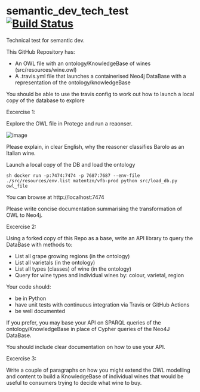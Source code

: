 # semantic_dev_tech_test  [![Build Status](https://travis-ci.org/EBISPOT/semantic_dev_tech_test.svg?branch=master)](https://travis-ci.org/EBISPOT/semantic_dev_tech_test)

Technical test for semantic dev.

This GitHub Repository has:

 *  An OWL file with an ontology/KnowledgeBase of wines (src/resources/wine.owl)
 *  A .travis.yml file that launches a containerised Neo4j DataBase with a representation of the ontology/knowledgeBase
 
 You should be able to use the travis config to work out how to launch a local copy of the database to explore


Excercise 1:

Explore the OWL file in Protege and run a reaonser.

![image](https://user-images.githubusercontent.com/112839/97699007-60bd2f00-1aa1-11eb-8e1a-ab8a5b1c98ac.png)

Please explain, in clear English, why the reasoner classifies Barolo as an Italian wine.

Launch a local copy of the DB and load the ontology

``sh
docker run -p:7474:7474 -p 7687:7687 --env-file ./src/resources/env.list matentzn/vfb-prod
python src/load_db.py owl_file
``

You can browse at http://localhost:7474

Please write concise documentation summarising the transformation of OWL to Neo4j.

Excercise 2: 

Using a forked copy of this Repo as a base, write an API library to query the DataBase with methods to:

* List all grape growing regions (in the ontology)
* List all varietals  (in the ontology)
* List all types (classes) of wine  (in the ontology)
* Query for wine types and individual wines by: colour, varietal, region

Your code should:
  * be in Python
  * have unit tests with continuous integration via Travis or GitHub Actions
  * be well documented

If you prefer, you may base your API on SPARQL queries of the ontology/KnowledgeBase in place of Cypher queries of the Neo4J DataBase.

You should include clear documentation on how to use your API.

Excercise 3:

Write a couple of paragraphs on how you might extend the OWL modelling and content to build a KnowledgeBase of individual wines that would be useful to consumers trying to decide what wine to buy.
